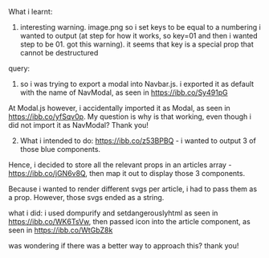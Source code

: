 What i learnt:

1. interesting warning. image.png
   so i set keys to be equal to a numbering i wanted to output (at step for how it works, so key=01 and then i wanted step to be 01. got this warning). it seems that key is a special prop that cannot be destructured

query:

1. so i was trying to export a modal into Navbar.js. i exported it as default with the name of NavModal, as seen in https://ibb.co/Sy491pG

At Modal.js however, i accidentally imported it as Modal, as seen in https://ibb.co/yfSqv0p. My question is why is that working, even though i did not import it as NavModal? Thank you!

2. What i intended to do: https://ibb.co/z53BPBQ - i wanted to output 3 of those blue components.

Hence, i decided to store all the relevant props in an articles array - https://ibb.co/jGN6v8Q, then map it out to display those 3 components.

Because i wanted to render different svgs per article, i had to pass them as a prop. However, those svgs ended as a string.

what i did: i used dompurify and setdangerouslyhtml as seen in https://ibb.co/WK6TsVw, then passed icon into the article component, as seen in https://ibb.co/WtGbZ8k

was wondering if there was a better way to approach this? thank you!
